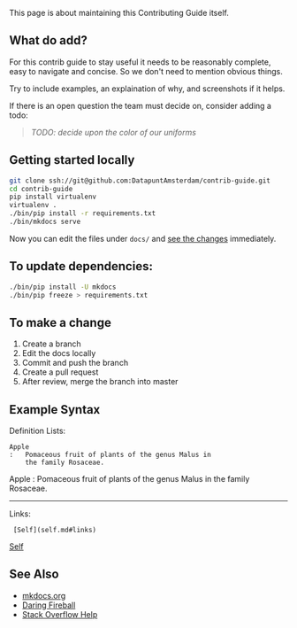 
This page is about maintaining this Contributing Guide itself.

## What do add?

For this contrib guide to stay useful it needs to be reasonably complete,
easy to navigate and concise. So we don't need to mention obvious things.

Try to include examples, an explaination of why, and screenshots if it helps.

If there is an open question the team must decide on, consider adding a todo:

> *TODO: decide upon the color of our uniforms*

## Getting started locally

```bash
git clone ssh://git@github.com:DatapuntAmsterdam/contrib-guide.git
cd contrib-guide
pip install virtualenv
virtualenv .
./bin/pip install -r requirements.txt
./bin/mkdocs serve
```

Now you can edit the files under `docs/` and [see the
changes](http://localhost:8000) immediately.

## To update dependencies:

```bash
./bin/pip install -U mkdocs
./bin/pip freeze > requirements.txt 
```

## To make a change

1. Create a branch
2. Edit the docs locally
3. Commit and push the branch
4. Create a pull request
5. After review, merge the branch into master

## Example Syntax

Definition Lists:

```
Apple
:   Pomaceous fruit of plants of the genus Malus in 
    the family Rosaceae.
```

Apple
:   Pomaceous fruit of plants of the genus Malus in 
    the family Rosaceae.

---

Links:

```
 [Self](self.md#links)
```

 [Self](self.md#links) 

## See Also

- [mkdocs.org](http://mkdocs.org)
- [Daring Fireball](http://daringfireball.net/projects/markdown/syntax)
- [Stack Overflow Help](http://stackoverflow.com/editing-help)


